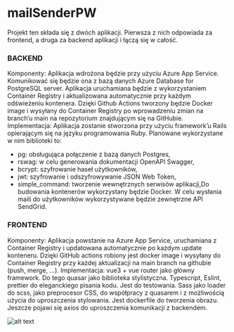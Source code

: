 # mailSenderPW

Projekt ten składa się z dwóch aplikacji. Pierwsza z nich odpowiada za frontend, a druga za backend aplikacji i łączą się w całość.
### BACKEND 
Komponenty: 
Aplikacja wdrożona będzie przy użyciu Azure App Service. Komunikować się będzie ona z bazą danych Azure Database for PostgreSQL server. Aplikacja uruchamiana będzie z wykorzystaniem Container Registry i aktualizowana automatycznie przy każdym odświeżeniu kontenera. Dzięki Github Actions tworzony będzie Docker image i wysyłany do Container Registry po wprowadzeniu zmian na branch’u main na repozytorium znajdującym się na GitHubie. 
Implementacja: 
Aplikacja zostanie stworzona przy użyciu framework’u Rails opierającym się na języku programowania Ruby. Planowane wykorzystane w nim biblioteki to: 
  - pg: obsługująca połączenie z bazą danych Postgres, 
  - rswag: w celu generowania dokumentacji OpenAPI Swagger, 
  - bcrypt: szyfrowanie haseł użytkowników,
  - jwt: szyfrowanie i odszyfrowywanie JSON Web Token,
  - simple_command: tworzenie wewnętrznych serwisów aplikacji,Do budowania kontenerów wykorzystany będzie Docker. W celu wysłania maili do użytkowników wykorzystywane będzie zewnętrzne API SendGrid.


### FRONTEND
Komponenty: 
Aplikacja powstanie na Azure App Service, uruchamiana z Container Registry i updatowana automatycznie po każdym update konteneru. Dzięki GitHub actions robiony jest docker image i wysyłany do Container Registry przy każdej aktualizacji na main branch na githubie (push, merge, ...).
 Implementacja:
 vue3 + vue router jako główny framework. Do tego quasar jako biblioteka stylistyczna. Typescript, Eslint, prettier do eleganckiego pisania kodu. Jest do testowania. Sass jako loader do scss, jako preprocesor CSS, do współpracy z quasarem i z możliwością użycia do uproszczenia stylowania. Jest dockerfile do tworzenia obrazu. Jeszcze pojawi się axios do uproszczenia komunikacji z backendem.


![alt text](https://github.com/Falien164/mailSenderPW/blob/master/test.jpg?raw=true)
